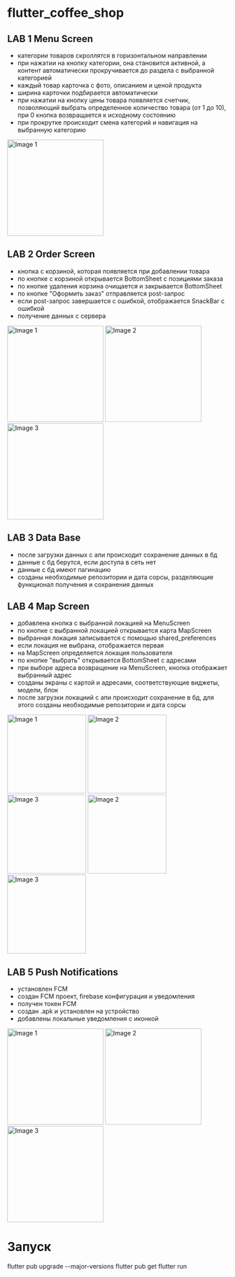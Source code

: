 # flutter_coffee_shop

## LAB 1 Menu Screen
- категории товаров скроллятся в горизонтальном направлении
- при нажатии на кнопку категории, она становится активной, а контент автоматически прокручивается до раздела с выбранной категорией
- каждый товар карточка с фото, описанием и ценой продукта
- ширина карточки подбирается автоматически 
- при нажатии на кнопку цены товара появляется счетчик, позволяющий выбрать определенное количество товара (от 1 до 10), при 0 кнопка возвращается к исходному состоянию
- при прокрутке происходит смена категорий и навигация на выбранную категорию
<p>
  <img width="220" src="README_img/1lab.png" alt="Image 1" style="flex: 1;">
</p>

## LAB 2 Order Screen
- кнопка с корзиной, которая появляется при добавлении товара
- по кнопке с корзиной открывается BottomSheet с позициями заказа
- по кнопке удаления корзина очищается и закрывается BottomSheet
- по кнопке "Оформить заказ" отправляется post-запрос
- если post-запрос завершается с ошибкой, отображается SnackBar с ошибкой
- получение данных с сервера
<p>
  <img width="220" src="README_img/2lab_1.png" alt="Image 1" style="flex: 1;">
  <img width="220" src="README_img/2lab_2.png" alt="Image 2" style="flex: 1;">
  <img width="220" src="README_img/2lab_3.png" alt="Image 3" style="flex: 1;">
</p>

## LAB 3 Data Base
- после загрузки данных с апи происходит сохранение данных в бд
- данные с бд берутся, если доступа в сеть нет
- данные с бд имеют пагинацию
- созданы необходимые репозитории и дата сорсы, разделяющие функционал получения и сохранения данных

## LAB 4 Map Screen
- добавлена кнопка с выбранной локацией на MenuScreen
- по кнопке с выбранной локацией открывается карта MapScreen
- выбранная локация записывается с помощью shared_preferences
- если локация не выбрана, отображается первая
- на MapScreen определяется локация пользователя
- по кнопке "выбрать" открывается BottomSheet с адресами
- при выборе адреса возвращение на MenuScreen, кнопка отображает выбранный адрес
- созданы экраны с картой и адресами, соответствующие виджеты, модели, блок
- после загрузки локациий с апи происходит сохранение в бд, для этого созданы необходимые репозитории и дата сорсы
<p>
  <img width="180" src="README_img/1.jpg" alt="Image 1" style="flex: 1;">
  <img width="180" src="README_img/2.jpg" alt="Image 2" style="flex: 1;">
  <img width="180" src="README_img/3.jpg" alt="Image 3" style="flex: 1;">
  <img width="180" src="README_img/4.jpg" alt="Image 2" style="flex: 1;">
  <img width="180" src="README_img/5.jpg" alt="Image 3" style="flex: 1;">
</p>

## LAB 5 Push Notifications
- установлен FCM
- создан FCM проект, firebase конфигурация и уведомления
- получен токен FCM
- создан .apk и установлен на устройство
- добавлены локальные уведомления с иконкой
<p>
  <img width="220" src="README_img/screen3.jpg" alt="Image 1" style="flex: 1;">
  <img width="220" src="README_img/screen4.jpg" alt="Image 2" style="flex: 1;">
  <img width="220" src="README_img/screen5.jpg" alt="Image 3" style="flex: 1;">
</p>

# Запуск
flutter pub upgrade --major-versions
flutter pub get
flutter run
